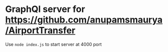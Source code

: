 # GraphQl server for https://github.com/anupamsmaurya/AirportTransfer

Use `node index.js` to start server at 4000 port